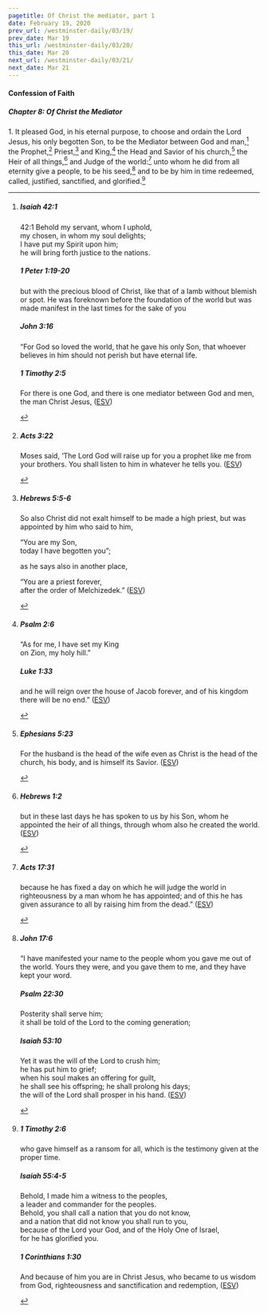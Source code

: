 ```yaml
---
pagetitle: Of Christ the mediator, part 1
date: February 19, 2020
prev_url: /westminster-daily/03/19/
prev_date: Mar 19
this_url: /westminster-daily/03/20/
this_date: Mar 20
next_url: /westminster-daily/03/21/
next_date: Mar 21
---
```


#### Confession of Faith

##### Chapter 8: Of Christ the Mediator

1\. It pleased God, in his eternal purpose, to choose and ordain the Lord Jesus, his only begotten Son, to be the Mediator between God and man,[^fnref:wcf1] the Prophet,[^fnref:wcf2] Priest,[^fnref:wcf3] and King,[^fnref:wcf4] the Head and Savior of his church,[^fnref:wcf5] the Heir of all things,[^fnref:wcf6] and Judge of the world:[^fnref:wcf7] unto whom he did from all eternity give a people, to be his seed,[^fnref:wcf8] and to be by him in time redeemed, called, justified, sanctified, and glorified.[^fnref:wcf9]

[^fnref:wcf1]: <div class="esv"><h5>Isaiah 42:1</h5> <div class="esv-text"> <div class="block-indent"> <p class="line-group" id="p23042001.05-1"><span class="chapter-num" id="v23042001-1">42:1&nbsp;</span>Behold my servant, whom I uphold,<br /> <span class="indent"></span>my chosen, in whom my soul delights;<br /> I have put my Spirit upon him;<br /> <span class="indent"></span>he will bring forth justice to the nations.</p> </div> </div><h5>1 Peter 1:19-20</h5> <div class="esv-text"><p id="p60001019.01-2">but with the precious blood of Christ, like that of a lamb without blemish or spot. He was foreknown before the foundation of the world but was made manifest in the last times for the sake of you</p> </div><h5>John 3:16</h5> <div class="esv-text"> <p id="p43003016.07-3"><span class="woc">&#8220;For God so loved the world, that he gave his only Son, that whoever believes in him should not perish but have eternal life.</span></p> </div><h5>1 Timothy 2:5</h5> <div class="esv-text"><p id="p54002005.01-4">For there is one God, and there is one mediator between God and men, the man Christ Jesus,  (<a href="http://www.esv.org" class="copyright">ESV</a>)</p> </div> </div>

[^fnref:wcf2]: <div class="esv"><h5>Acts 3:22</h5> <div class="esv-text"><p id="p44003022.01-1">Moses said, &#8216;The Lord God will raise up for you a prophet like me from your brothers. You shall listen to him in whatever he tells you.  (<a href="http://www.esv.org" class="copyright">ESV</a>)</p> </div> </div>

[^fnref:wcf3]: <div class="esv"><h5>Hebrews 5:5-6</h5> <div class="esv-text"><p id="p58005005.01-1">So also Christ did not exalt himself to be made a high priest, but was appointed by him who said to him,</p> <div class="block-indent"> <p class="line-group" id="p58005005.23-1">&#8220;You are my Son,<br /> <span class="indent"></span>today I have begotten you&#8221;;</p> </div>  <p class="same-paragraph" id="p58005006.01-1">as he says also in another place,</p> <div class="block-indent"> <p class="line-group" id="p58005006.08-1">&#8220;You are a priest forever,<br /> <span class="indent"></span>after the order of Melchizedek.&#8221;  (<a href="http://www.esv.org" class="copyright">ESV</a>)</p> </div> </div> </div>

[^fnref:wcf4]: <div class="esv"><h5>Psalm 2:6</h5> <div class="esv-text"><div class="block-indent"> <p class="line-group" id="p19002006.01-1">&#8220;As for me, I have set my King<br /> <span class="indent"></span>on Zion, my holy hill.&#8221;</p> </div> </div><h5>Luke 1:33</h5> <div class="esv-text"><p id="p42001033.01-2">and he will reign over the house of Jacob forever, and of his kingdom there will be no end.&#8221;  (<a href="http://www.esv.org" class="copyright">ESV</a>)</p> </div> </div>

[^fnref:wcf5]: <div class="esv"><h5>Ephesians 5:23</h5> <div class="esv-text"><p id="p49005023.01-1">For the husband is the head of the wife even as Christ is the head of the church, his body, and is himself its Savior.  (<a href="http://www.esv.org" class="copyright">ESV</a>)</p> </div> </div>

[^fnref:wcf6]: <div class="esv"><h5>Hebrews 1:2</h5> <div class="esv-text"><p id="p58001002.01-1">but in these last days he has spoken to us by his Son, whom he appointed the heir of all things, through whom also he created the world.  (<a href="http://www.esv.org" class="copyright">ESV</a>)</p> </div> </div>

[^fnref:wcf7]: <div class="esv"><h5>Acts 17:31</h5> <div class="esv-text"><p id="p44017031.01-1">because he has fixed a day on which he will judge the world in righteousness by a man whom he has appointed; and of this he has given assurance to all by raising him from the dead.&#8221;  (<a href="http://www.esv.org" class="copyright">ESV</a>)</p> </div> </div>

[^fnref:wcf8]: <div class="esv"><h5>John 17:6</h5> <div class="esv-text"><p id="p43017006.01-1"><span class="woc">&#8220;I have manifested your name to the people whom you gave me out of the world. Yours they were, and you gave them to me, and they have kept your word.</span></p> </div><h5>Psalm 22:30</h5> <div class="esv-text"><div class="block-indent"> <p class="line-group" id="p19022030.01-2">Posterity shall serve him;<br /> <span class="indent"></span>it shall be told of the Lord to the coming generation;</p> </div> </div><h5>Isaiah 53:10</h5> <div class="esv-text"><div class="block-indent"> <p class="line-group" id="p23053010.01-3">Yet it was the will of the <span class="small-caps">Lord</span> to crush him;<br /> <span class="indent"></span>he has put him to grief;<br /> when his soul makes an offering for guilt,<br /> <span class="indent"></span>he shall see his offspring; he shall prolong his days;<br /> the will of the <span class="small-caps">Lord</span> shall prosper in his hand.  (<a href="http://www.esv.org" class="copyright">ESV</a>)</p> </div> </div> </div>

[^fnref:wcf9]: <div class="esv"><h5>1 Timothy 2:6</h5> <div class="esv-text"><p id="p54002006.01-1">who gave himself as a ransom for all, which is the testimony given at the proper time.</p> </div><h5>Isaiah 55:4-5</h5> <div class="esv-text"><div class="block-indent"> <p class="line-group" id="p23055004.01-2">Behold, I made him a witness to the peoples,<br /> <span class="indent"></span>a leader and commander for the peoples.<br />  Behold, you shall call a nation that you do not know,<br /> <span class="indent"></span>and a nation that did not know you shall run to you,<br /> because of the <span class="small-caps">Lord</span> your God, and of the Holy One of Israel,<br /> <span class="indent"></span>for he has glorified you.</p> </div> </div><h5>1 Corinthians 1:30</h5> <div class="esv-text"><p id="p46001030.01-3">And because of him you are in Christ Jesus, who became to us wisdom from God, righteousness and sanctification and redemption,  (<a href="http://www.esv.org" class="copyright">ESV</a>)</p> </div> </div>

